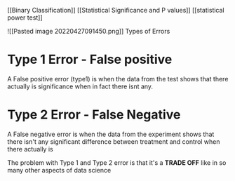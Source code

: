 [[Binary Classification]]
[[Statistical Significance and P values]]
[[statistical power test]]

![[Pasted image 20220427091450.png]]
Types of Errors

# Type 1 Error - False positive
 A False positive error (type1) is when the data from the test shows that there actually is significance when in fact there isnt any.
# Type 2 Error - False Negative
A False negative error is when the data from the experiment shows that there isn't any significant difference between treatment and control when there actually is

The problem with Type 1 and Type 2 error is that it's a **TRADE OFF** like in so many other aspects of data science 